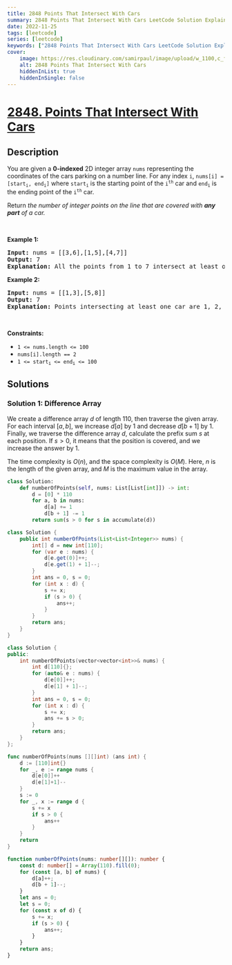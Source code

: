 ```yaml
---
title: 2848 Points That Intersect With Cars
summary: 2848 Points That Intersect With Cars LeetCode Solution Explained
date: 2022-11-25
tags: [leetcode]
series: [leetcode]
keywords: ["2848 Points That Intersect With Cars LeetCode Solution Explained in all languages", "2848 Points That Intersect With Cars", "LeetCode", "leetcode solution in Python3 C++ Java Go PHP Ruby Swift TypeScript Rust C# JavaScript C", "GeeksforGeeks", "InterviewBit", "Coding Ninjas", "HackerRank", "HackerEarth", "CodeChef", "TopCoder", "AlgoExpert", "freeCodeCamp", "Codeforces", "GitHub", "AtCoder", "Samir Paul"]
cover:
    image: https://res.cloudinary.com/samirpaul/image/upload/w_1100,c_fit,co_rgb:FFFFFF,l_text:Arial_75_bold:2848 Points That Intersect With Cars - Solution Explained/problem-solving.webp
    alt: 2848 Points That Intersect With Cars
    hiddenInList: true
    hiddenInSingle: false
---
```



# [2848. Points That Intersect With Cars](https://leetcode.com/problems/points-that-intersect-with-cars)


## Description

<p>You are given a <strong>0-indexed</strong> 2D integer array <code>nums</code> representing the coordinates of the cars parking on a number line. For any index <code>i</code>, <code>nums[i] = [start<sub>i</sub>, end<sub>i</sub>]</code> where <code>start<sub>i</sub></code> is the starting point of the <code>i<sup>th</sup></code> car and <code>end<sub>i</sub></code> is the ending point of the <code>i<sup>th</sup></code> car.</p>

<p>Return <em>the number of integer points on the line that are covered with <strong>any part</strong> of a car.</em></p>

<p>&nbsp;</p>
<p><strong class="example">Example 1:</strong></p>

<pre>
<strong>Input:</strong> nums = [[3,6],[1,5],[4,7]]
<strong>Output:</strong> 7
<strong>Explanation:</strong> All the points from 1 to 7 intersect at least one car, therefore the answer would be 7.
</pre>

<p><strong class="example">Example 2:</strong></p>

<pre>
<strong>Input:</strong> nums = [[1,3],[5,8]]
<strong>Output:</strong> 7
<strong>Explanation:</strong> Points intersecting at least one car are 1, 2, 3, 5, 6, 7, 8. There are a total of 7 points, therefore the answer would be 7.
</pre>

<p>&nbsp;</p>
<p><strong>Constraints:</strong></p>

<ul>
	<li><code>1 &lt;= nums.length &lt;= 100</code></li>
	<li><code>nums[i].length == 2</code></li>
	<li><code><font face="monospace">1 &lt;= start<sub>i</sub>&nbsp;&lt;= end<sub>i</sub>&nbsp;&lt;= 100</font></code></li>
</ul>

## Solutions

### Solution 1: Difference Array

We create a difference array $d$ of length $110$, then traverse the given array. For each interval $[a, b]$, we increase $d[a]$ by $1$ and decrease $d[b + 1]$ by $1$. Finally, we traverse the difference array $d$, calculate the prefix sum $s$ at each position. If $s > 0$, it means that the position is covered, and we increase the answer by $1$.

The time complexity is $O(n)$, and the space complexity is $O(M)$. Here, $n$ is the length of the given array, and $M$ is the maximum value in the array.

<!-- tabs:start -->

```python
class Solution:
    def numberOfPoints(self, nums: List[List[int]]) -> int:
        d = [0] * 110
        for a, b in nums:
            d[a] += 1
            d[b + 1] -= 1
        return sum(s > 0 for s in accumulate(d))
```

```java
class Solution {
    public int numberOfPoints(List<List<Integer>> nums) {
        int[] d = new int[110];
        for (var e : nums) {
            d[e.get(0)]++;
            d[e.get(1) + 1]--;
        }
        int ans = 0, s = 0;
        for (int x : d) {
            s += x;
            if (s > 0) {
                ans++;
            }
        }
        return ans;
    }
}
```

```cpp
class Solution {
public:
    int numberOfPoints(vector<vector<int>>& nums) {
        int d[110]{};
        for (auto& e : nums) {
            d[e[0]]++;
            d[e[1] + 1]--;
        }
        int ans = 0, s = 0;
        for (int x : d) {
            s += x;
            ans += s > 0;
        }
        return ans;
    }
};
```

```go
func numberOfPoints(nums [][]int) (ans int) {
	d := [110]int{}
	for _, e := range nums {
		d[e[0]]++
		d[e[1]+1]--
	}
	s := 0
	for _, x := range d {
		s += x
		if s > 0 {
			ans++
		}
	}
	return
}
```

```ts
function numberOfPoints(nums: number[][]): number {
    const d: number[] = Array(110).fill(0);
    for (const [a, b] of nums) {
        d[a]++;
        d[b + 1]--;
    }
    let ans = 0;
    let s = 0;
    for (const x of d) {
        s += x;
        if (s > 0) {
            ans++;
        }
    }
    return ans;
}
```

<!-- tabs:end -->

<!-- end -->

